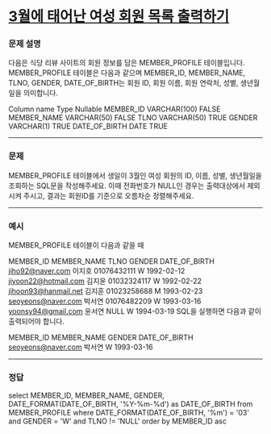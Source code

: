# [3월에 태어난 여성 회원 목록 출력하기](https://school.programmers.co.kr/learn/courses/30/lessons/131120)

### 문제 설명

다음은 식당 리뷰 사이트의 회원 정보를 담은 MEMBER_PROFILE 테이블입니다. MEMBER_PROFILE 테이블은 다음과 같으며 MEMBER_ID, MEMBER_NAME, TLNO, GENDER, DATE_OF_BIRTH는 회원 ID, 회원 이름, 회원 연락처, 성별, 생년월일을 의미합니다.

Column name Type Nullable
MEMBER_ID VARCHAR(100) FALSE
MEMBER_NAME VARCHAR(50) FALSE
TLNO VARCHAR(50) TRUE
GENDER VARCHAR(1) TRUE
DATE_OF_BIRTH DATE TRUE

---

### 문제

MEMBER_PROFILE 테이블에서 생일이 3월인 여성 회원의 ID, 이름, 성별, 생년월일을 조회하는 SQL문을 작성해주세요. 이때 전화번호가 NULL인 경우는 출력대상에서 제외시켜 주시고, 결과는 회원ID를 기준으로 오름차순 정렬해주세요.

---

### 예시

MEMBER_PROFILE 테이블이 다음과 같을 때

MEMBER_ID MEMBER_NAME TLNO GENDER DATE_OF_BIRTH
jiho92@naver.com 이지호 01076432111 W 1992-02-12
jiyoon22@hotmail.com 김지윤 01032324117 W 1992-02-22
jihoon93@hanmail.net 김지훈 01023258688 M 1993-02-23
seoyeons@naver.com 박서연 01076482209 W 1993-03-16
yoonsy94@gmail.com 윤서연 NULL W 1994-03-19
SQL을 실행하면 다음과 같이 출력되어야 합니다.

MEMBER_ID MEMBER_NAME GENDER DATE_OF_BIRTH
seoyeons@naver.com 박서연 W 1993-03-16

---

### 정답

select MEMBER_ID, MEMBER_NAME, GENDER, DATE_FORMAT(DATE_OF_BIRTH, '%Y-%m-%d') as DATE_OF_BIRTH
from MEMBER_PROFILE
where DATE_FORMAT(DATE_OF_BIRTH, '%m') = '03' and GENDER = 'W' and TLNO != 'NULL'
order by MEMBER_ID asc
